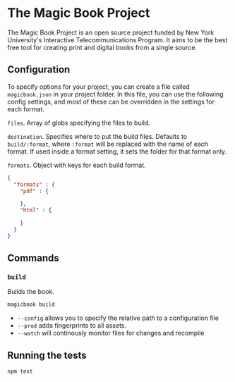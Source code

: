 # The Magic Book Project

The Magic Book Project is an open source project funded by New York University's Interactive Telecommunications Program. It aims to be the best free tool for creating print and digital books from a single source.

## Configuration

To specify options for your project, you can create a file called `magicbook.json` in your project folder. In this file, you can use the following config settings, and most of these can be overridden in the settings for each format.

`files`. Array of globs specifying the files to build.

`destination`. Specifies where to put the build files. Defaults to `build/:format`, where `:format` will be replaced with the name of each format. If used inside a format setting, it sets the folder for that format only.

`formats`. Object with keys for each build format.

```json
{
  "formats" : {
    "pdf" : {

    },
    "html" : {

    }
  }
}
```

## Commands

### `build`

Builds the book.

```bash
magicbook build
```

- `--config` allows you to specify the relative path to a configuration file
- `--prod` adds fingerprints to all assets.
- `--watch` will continously monitor files for changes and recompile


## Running the tests

`npm test`
